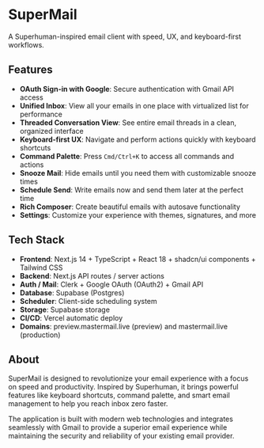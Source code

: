 # SuperMail

A Superhuman-inspired email client with speed, UX, and keyboard-first workflows.

## Features

- **OAuth Sign-in with Google**: Secure authentication with Gmail API access
- **Unified Inbox**: View all your emails in one place with virtualized list for performance
- **Threaded Conversation View**: See entire email threads in a clean, organized interface
- **Keyboard-first UX**: Navigate and perform actions quickly with keyboard shortcuts
- **Command Palette**: Press `Cmd/Ctrl+K` to access all commands and actions
- **Snooze Mail**: Hide emails until you need them with customizable snooze times
- **Schedule Send**: Write emails now and send them later at the perfect time
- **Rich Composer**: Create beautiful emails with autosave functionality
- **Settings**: Customize your experience with themes, signatures, and more

## Tech Stack

- **Frontend**: Next.js 14 + TypeScript + React 18 + shadcn/ui components + Tailwind CSS
- **Backend**: Next.js API routes / server actions
- **Auth / Mail**: Clerk + Google OAuth (OAuth2) + Gmail API
- **Database**: Supabase (Postgres)
- **Scheduler**: Client-side scheduling system
- **Storage**: Supabase storage
- **CI/CD**: Vercel automatic deploy
- **Domains**: preview.mastermail.live (preview) and mastermail.live (production)

## About

SuperMail is designed to revolutionize your email experience with a focus on speed and productivity. Inspired by Superhuman, it brings powerful features like keyboard shortcuts, command palette, and smart email management to help you reach inbox zero faster.

The application is built with modern web technologies and integrates seamlessly with Gmail to provide a superior email experience while maintaining the security and reliability of your existing email provider.